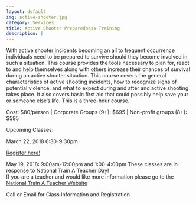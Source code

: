 ```yaml
---
layout: default
img: active-shooter.jpg
category: Services
title: Active Shooter Preparedness Training
description: |
---
```


With active shooter incidents becoming an all to frequent occurrence individuals need to be prepared to survive should they become involved
in such a situation. This course provides the tools necessary to plan for, react to and help themselves along with others increase their 
chances of survival during an active shooter situation. This course covers the general characteristics of active shooting incidents,
how to recognize signs of potential violence, and what to expect during and after and active shooting takes place.  It also covers basic first aid that could possibly help save your or someone else’s life.  This is a three-hour course.  

Cost: $80/person | Corporate Groups (9+): $695 | Non-profit groups (8+): $595

Upcoming Classes:

March 22, 2018 6:30-9:30pm

<a href="https://goo.gl/forms/KeHPylmNr6k16ij43" target="_blank">Register here! </a>

May 19, 2018:  9:00am-12:00pm and 1:00-4:00pm
These classes are in response to National Train A Teacher Day!  
If you are a teacher and would like more information please go to the <a href="http://nationaltrainateacherday.com " target="_blank">National Train A Teacher Website</a>


Call or Email for Class Information and Registration
